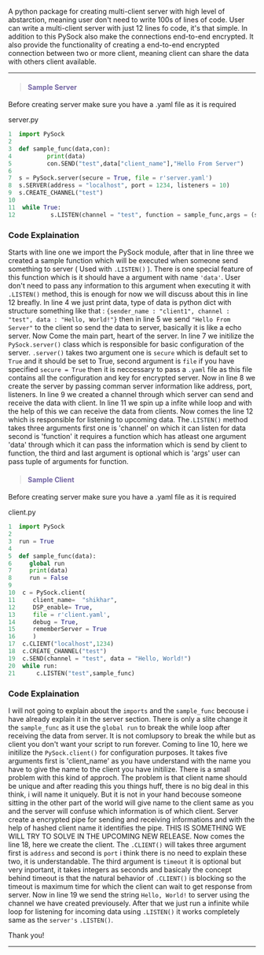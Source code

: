 
A python  package for creating multi-client server with high level of abstarction, meaning user don't need to write 100s of lines of code. User can write a multi-client server with just 12 lines fo code, it's that simple.
In addition to this PySock also make the connections end-to-end encrypted. It also provide the functionality of creating a end-to-end encrypted connection between two or more client, meaning client can share the data with others client available.

---

><h4 style = "color : #7264a3">Sample Server</h4>

Before creating server make sure you have a .yaml file as it is required

server.py

```python
1  import PySock
2
3  def sample_func(data,con):
4          print(data)
5          con.SEND("test",data["client_name"],"Hello From Server")
6
7  s = PySock.server(secure = True, file = r'server.yaml')
8  s.SERVER(address = "localhost", port = 1234, listeners = 10)
9  s.CREATE_CHANNEL("test")
10
11  while True:
12          s.LISTEN(channel = "test", function = sample_func,args = (s,))
```

### Code Explaination
Starts with line one we import the PySock module, after that in line three we created a sample function which will be executed when someone send something to server ( Used with `.LISTEN()` ). There is one special feature of this function which is it should have a argument with name `'data'`. User don't need to pass any information to this argument when executing it with `.LISTEN()` method, this is enough for now we will discuss about this in line 12 breafly. In line 4 we just print data, type of data is python dict with structure something like that : `{sender_name : "client1", channel : "test", data : "Hello, World!"}`
then in line 5 we send `"Hello From Server"` to the client so send the data to server, basically it is like a echo server.
Now Come the main part, heart of the server. In line 7 we initilize the `PySock.server()` class which is responsible for basic configuration of the server. `.server()` takes two argument one is `secure` which is default set to `True` and it should be set to True, second argument is `file` if you have specified `secure = True` then it is neccessary to pass a `.yaml` file as this file contains all the configuration and key for encrypted server.
Now in line 8 we create the server by passing comman server information like address, port, listeners. In line 9 we created a channel through which server can send and receive the data with client. In line 11 we spin up a infite while loop and with the help of this we can receive the data from clients. Now comes the line 12 which is responsible for listening to upcoming data. The`.LISTEN()` method takes three arguments first one is 'channel' on which it can listen for data second is 'function' it requires a function which has atleast one argument 'data' through which it can pass the information which is send by client to function, the third and last argument is optional which is 'args' user can pass tuple of arguments for function. 


><h4 style = "color : #7264a3">Sample Client</h4>


Before creating server make sure you have a .yaml file as it is required

client.py

```python
1  import PySock
2 
3  run = True
4
5  def sample_func(data):
6     global run
7     print(data)
8     run = False
9
10  c = PySock.client(
11     client_name=  "shikhar",
12     DSP_enable= True,
13     file = r'client.yaml',
14     debug = True,
15     rememberServer = True
16     )
17  c.CLIENT("localhost",1234)
18  c.CREATE_CHANNEL("test")
19  c.SEND(channel = "test", data = "Hello, World!")
20  while run:
21      c.LISTEN("test",sample_func)
```

### Code Explaination

I will not going to explain about the `imports` and the `sample_func` becouse i have already explain it in the server section. There is only a slite change it the `sample_func` as it use the `global run` to break the while loop after receiving the data from server. It is not comlupsory to break the while but as client you don't want your script to run forever.
Coming to line 10, here we initilize the `PySock.client()` for configuration purposes. It takes five arguments first is 'client_name' as you have understand with the name you have to give the name to the client you have initilize. There is a small problem with this kind of approch. The problem is that client name should be unique and after reading this you things huff, there is no big deal in this think, i will name it uniquely. But it is not in your hand becouse someone sitting in the other part of the world will give name to the client same as you and the server will confuse which information is of which client.
Server create a encrypted pipe for sending and receiving informations and with the help of hashed client name it identifies the pipe. THIS IS SOMETHING WE WILL TRY TO SOLVE IN THE UPCOMING NEW RELEASE.
Now comes the line 18, here we create the client. The `.CLIENT()` will takes three argument first is `address` and second is `port` i think there is no need to explain these two, it is understandable. The third argument is `timeout` it is optional but very inportant, it takes integers as seconds and basicaly the concept behind timeout is that the natural behavior of `.CLIENT()` is blocking so the timeout is maximum time for which the client can wait to get response from server. Now in line 19 we send the string `Hello, World!` to server using the channel we have created previousely. After that we just run a infinite while loop for listening for incoming data using `.LISTEN()` it works completely same as the `server's` `.LISTEN()`.


Thank you!

---